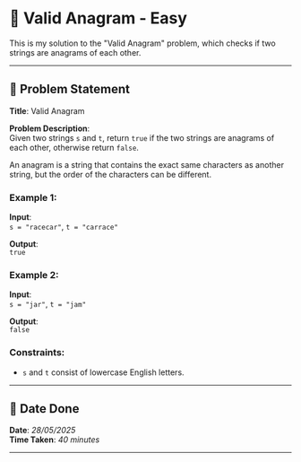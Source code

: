 # 🧮 Valid Anagram - Easy

This is my solution to the "Valid Anagram" problem, which checks if two strings are anagrams of each other.

---

## 📌 Problem Statement

**Title**: Valid Anagram

**Problem Description**:  
Given two strings `s` and `t`, return `true` if the two strings are anagrams of each other, otherwise return `false`.

An anagram is a string that contains the exact same characters as another string, but the order of the characters can be different.

### Example 1:
**Input**:  
`s = "racecar"`, `t = "carrace"`

**Output**:  
`true`

### Example 2:
**Input**:  
`s = "jar"`, `t = "jam"`

**Output**:  
`false`

### Constraints:
- `s` and `t` consist of lowercase English letters.

---

## 📅 Date Done

**Date**: *28/05/2025*  
**Time Taken**: *40 minutes*

---